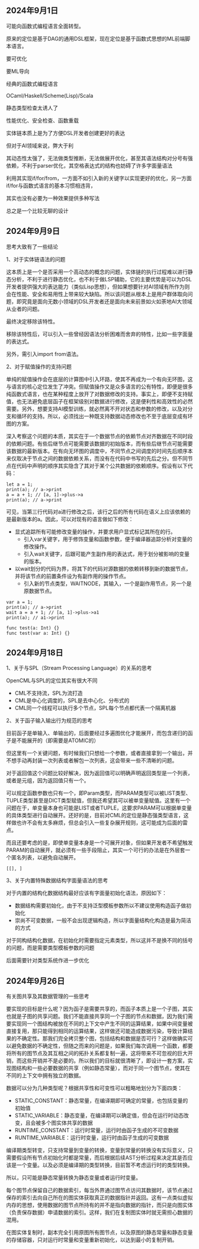 ## 2024年9月1日

可能向函数式编程语言全面转型。

原来的定位是基于DAG的通用DSL框架，现在定位是基于函数式思想的ML前端脚本语言。

要可优化

要ML导向

经典的函数式编程语言

OCaml/Haskell/Scheme(Lisp)/Scala

静态类型检查太诱人了

性能优化、安全检查、函数重载

实体链本质上是为了方便DSL开发者创建更好的表达

但对于AI领域来说，弊大于利

其动态性太强了，无法做类型推断，无法做展开优化，甚至其语法结构对分号有强依赖，不利于parser优化，其空格表达式的结构也妨碍了许多字面量语法

利用其实现if/for/from，一方面不如引入新的关键字以实现更好的优化，另一方面if/for与函数式语言的基本习惯相违背，

其实也没有必要为一种效果提供多种写法

总之是一个比较无聊的设计



## 2024年9月9日

思考大致有了一些结论

1、对于实体链语法的问题

这本质上是一个是否采用一个高动态的概念的问题，实体链的执行过程难以进行静态分析，不利于进行静态优化，也不利于做LSP辅助，它的主要优势是可以为DSL开发者提供强大的表达能力（类似Lisp思想），但如果想要针对AI领域有所作为则会在性能、安全和易用性上带来较大缺陷。所以该问题从根本上是用户群体取向问题，即究竟是面向无数小领域的DSL开发者还是面向未来前景如火如荼地AI大领域从业者的问题。

最终决定移除该特性。

移除该特性后，可以引入一些曾经因语法分析困难而舍弃的特性，比如一些字面量的表达式。

另外，需引入import from语法。

2、对于赋值操作的支持问题

单纯的赋值操作会在底层的计算图中引入环路，使其不再成为一个有向无环图，这与语言的核心定位发生了冲突。但赋值操作又是众多语言的公有特性，即便是很多纯函数式语言，也在某种程度上放开了对数据修改的支持。事实上，即便不支持赋值，也无法避免底层函子在框架级别对数据进行修改，这是便利性和高效性的必然需要。另外，想要支持AI模型训练，就必然离不开对状态和参数的修改，以及对分支和循环的支持。所以，必须找出一种既支持数据动态修改也不至于底层变成有环图的方案。

深入考察这个问题的本质，其实在于一个数据节点的依赖节点对齐数据在不同时段的依赖问题。有些后继节点可能需要该数据的初始版本，而有些后继节点可能需要该数据的最新版本。在有向无环图的调度中，不同节点之间调度的时间先后顺序本来仅取决于节点之间的数据依赖关系，而没有在代码中书写的先后之分。但不同节点在代码中声明的顺序其实隐含了其对于某个公共数据的依赖顺序。假设有以下代码：

```
let a = 1;
print(a); // a->print
a = a + 1; // [a, 1]->plus->a
print(a); // a->print
```

可见，当第三行代码对a进行修改之后，该行之后的所有代码在语义上应该依赖的是最新版本的a。因此，可以对现有的语言做如下修改：

- 显式追踪所有可能修改变量的操作，并要求用户显式标记其所在的行。
  - 引入var关键字，用于修饰变量和函数参数，便于编译器追踪分析对变量的修改操作。
  - 引入wait关键字，后跟可能产生副作用的表达式，用于划分被影响的变量的版本。
- 以wait划分的代码为界，将其下的代码对源数据的依赖转移到新的数据节点，并将该节点的前置条件设为有副作用的操作节点。
  - 引入新的节点类型，WAITNODE，其输入，一个是副作用节点，另一个是原数据节点。

```
var a = 1;
print(a); // a->print
wait a = a + 1; // [a, 1]->plus->a1
print(a); // a1->print

func test(a: Int) {}
func test(var a: Int) {}
```



## 2024年9月18日

1、关于与SPL（Stream Processing Language）的关系的思考

OpenCML与SPL的定位其实有很大不同

- CML不支持流，SPL为流打造
- CML是中心化调度的，SPL是去中心化、分布式的
- CML同一个线程可以执行多个节点，SPL每个节点都代表一个隔离机器

2、关于函子输入输出行为规范的思考

目前函子是单输入、单输出的，后面要经过多遍图优化才能展开，而包含递归的函子是不能展开的（即需要是ATOMIC的）

但这里有一个关键问题，有时候我们只想给一个参数，或者直接拿到一个输出，并不想手动再封装一次列表或者解包一次列表，这会带来一些不清晰的问题。

对于返回值这个问题比较好解决，因为返回值可以明确声明返回类型是一个列表，或者是元组，因为返回值只有一个。

可以规定函数参数也只有一个，即Param类型，而PARAM类型可以被LIST类型、TUPLE类型甚至是DICT类型赋值，但我还希望其可以被单变量赋值。这里有一个问题在于，单变量本身也可能是LIST或者TUPLE，这要求PARAM可以根据单变量的具体类型进行自动展开。还好的是，目前对CML的定位是静态强类型语言，这样做也许不会有太多麻烦，但总会引入一些复杂展开规则，这可能成为后面的雷点。

而且还要考虑的是，即使单变量本身是一个可展开对象，但如果开发者不希望触发PARAM的自动展开，就必须有一些手段阻止，其实一个可行的办法是在外层套一个匿名列表，以避免自动展开。

```
[[], ]
```

3、关于内置特殊数据结构字面量语法的思考

对于内置的结构化数据结构最好应该有字面量初始化语法，原因如下：

- 数据结构需要初始化，由于不支持泛型模板参数所以不建议使用构造函子做初始化
- 崇尚不可变数据，一般不会出现逻辑构造，所以字面量结构化构造是最为简洁的方式

对于同构结构化数据，在初始化时需要指定元素类型，所以这并不是换不同的括号的问题，而是需要类型模板参数的问题

后面需要针对类型系统作进一步优化



## 2024年9月26日

有关图共享及其数据管理的一些思考

要实现的目标是什么呢？因为函子是需要共享的，而函子本质上是一个子图，其实也就是子图的共享问题。我们不能直接共享同一个子图的节点和数据，因为我们需要实现同一个图结构被放在不同的上下文中产生不同的运算结果，如果中间变量被直接复用，那只能得到相同的运算结果，这样做还可能造成数据污染，导致计算结果的不确定性。那我们完全拷贝整个图，包括结构和数据是否可行？这样做确实可以避免数据的不确定性，但随之而来的问题是，如果我们每次调用一个函数，都要将所有的图节点及其互相之间的拓扑关系都复制一遍，这将带来不可忽视的巨大开销，而这些开销并不是必要的。所以我们的目标就很清晰了，即设计一套方案，实现图结构和一些必要数据的共享（例如静态常量），而对于同一个图节点，使其在不同的上下文中拥有独立的数据。

数据可以分为几种类型呢？根据共享性和可变性可以粗略地划分为下面四类：

- STATIC_CONSTANT：静态常量，在编译期即可确定的常量，也包括变量的初始值
- STATIC_VARIABLE：静态变量，在编译期可以确定值，但会在运行时动态改变，且会被多个图实体共享的数据
- RUNTIME_CONSTANT：运行时常量，运行时由函子生成的不可变数据
- RUNTIME_VARIABLE：运行时变量，运行时由函子生成的可变数据

编译期类型转变，只支持常量到变量的转换，变量到常量的转换没有实际意义，只需要假设所有节点初始化时都是常量，而后根据后续AST分析过程来决定其是否应该是一个变量。以及必须是编译期的类型转换，目前暂不考虑运行时的类型转换。

所以，只可能是静态常量转换为静态变量或者运行时变量。

每个图节点保留自己的数据索引，每当外界通过图节点访问其数据时，该节点通过保存的索引去向自己所在的图实体获取真正的数据指针并返回。这有一点类似虚拟内存的思想，使用数据的图节点所持有的并不是指向数据的指针，而只是向图实体（负责保存数据）申请数据的索引。这样，我们在复制图实体时就无需担心数据的混用。

在图实体复制时，副本完全引用原图所有图节点，以及原图的静态常量和静态变量的存储容器，只对运行时常量和变量重新初始化，以达到最小的复制开销。